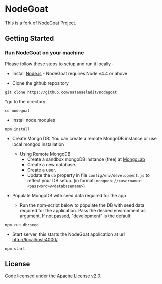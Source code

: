 # NodeGoat

This is a fork of [NodeGoat](https://github.com/OWASP/NodeGoat) Project.

## Getting Started

### Run NodeGoat on your machine

Please follow these steps to setup and run it locally -
* Install [Node.js](http://nodejs.org/) - NodeGoat requires Node v4.4 or above

* Clone the github repository
```
git clone https://github.com/natanaeladit/nodegoat
```

*go to the directory
```
cd nodegoat
```

* Install node modules
```
npm install
```

* Create Mongo DB:
    You can create a remote MongoDB instance or use local mongod installation
    * Using Remote MongoDB
        * Create a sandbox mongoDB instance (free) at [MongoLab](https://mlab.com/)
        * Create a new database.
        * Create a user.
        * Update the `db` property in file `config/env/development.js` to reflect your DB setup. (in format: `mongodb://<username>:<password>@<databasename>`)

* Populate MongoDB with seed data required for the app
    * Run the npm-script below to populate the DB with seed data required for the application. Pass the desired environment as argument. If not passed, "development" is the default:
```
npm run db:seed
```
* Start server, this starts the NodeGoat application at url [http://localhost:4000/](http://localhost:4000/)
```
npm start
```
## License
Code licensed under the [Apache License v2.0.](http://www.apache.org/licenses/LICENSE-2.0)
